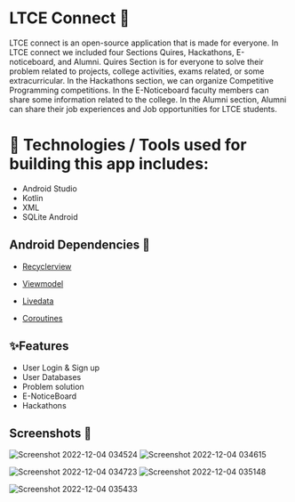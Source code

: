 # LTCE Connect 📱
LTCE connect is an open-source application that is made for everyone. In LTCE connect we included four Sections Quires, Hackathons, E-noticeboard, and Alumni. Quires Section is for everyone to solve their problem related to projects, college activities, exams related, or some extracurricular. In the Hackathons section, we can organize Competitive Programming competitions. In the E-Noticeboard faculty members can share some information related to the college. In the Alumni section, Alumni can share their job experiences and Job opportunities for LTCE students.
# 📱 Technologies / Tools used for building this app includes: 
- Android Studio 
 - Kotlin
 - XML
 - SQLite Android
 
## Android Dependencies 📱

- [Recyclerview](https://developer.android.com/jetpack/androidx/releases/recyclerview)
 - [Viewmodel](https://developer.android.com/jetpack/androidx/releases/lifecycle)

 - [Livedata](https://developer.android.com/jetpack/androidx/releases/lifecycle)
 - [Coroutines](https://github.com/Kotlin/kotlinx.coroutines)
 
 
## ✨Features

- User Login & Sign up
- User Databases
- Problem solution
- E-NoticeBoard
- Hackathons 

## Screenshots 📱
![Screenshot 2022-12-04 034524](https://user-images.githubusercontent.com/108191093/205464586-b4a143fc-9a87-4193-b978-7c0737562364.png)                                ![Screenshot 2022-12-04 034615](https://user-images.githubusercontent.com/108191093/205464607-3301bb5f-da9b-40c8-847a-354cfd58103a.png)

![Screenshot 2022-12-04 034723](https://user-images.githubusercontent.com/108191093/205464610-9fd65cc4-479b-4519-8efb-6fa2284a3104.png)
![Screenshot 2022-12-04 035148](https://user-images.githubusercontent.com/108191093/205464612-60b29a7d-e71b-4cb2-9ceb-ea8f3c6f197b.png)

![Screenshot 2022-12-04 035433](https://user-images.githubusercontent.com/108191093/205464616-be0a9cfe-d286-43e5-9f47-35f9cd8f58ef.png)

